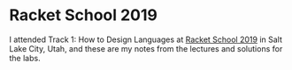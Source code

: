 # Racket School 2019

I attended Track 1: How to Design Languages at [Racket School 2019](https://school.racket-lang.org/2019/) in Salt Lake City, Utah, and these are my notes from the lectures and solutions for the labs.
